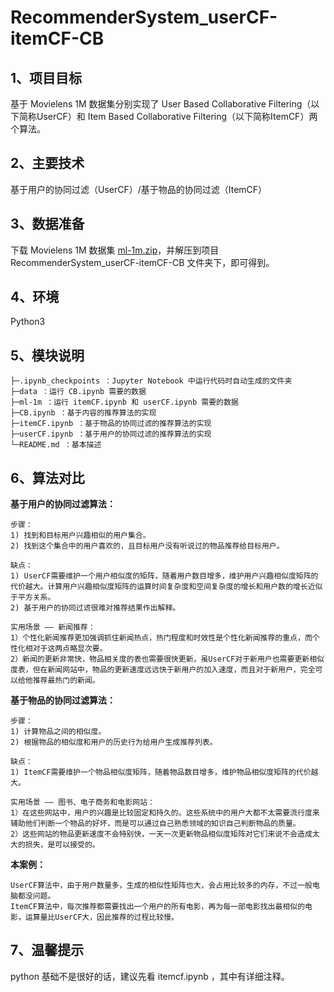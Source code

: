 # RecommenderSystem_userCF-itemCF-CB

## 1、项目目标
基于 Movielens 1M 数据集分别实现了 User Based Collaborative Filtering（以下简称UserCF）和 Item Based Collaborative Filtering（以下简称ItemCF）两个算法。

## 2、主要技术
基于用户的协同过滤（UserCF）/基于物品的协同过滤（ItemCF）

## 3、数据准备
下载 Movielens 1M 数据集 [ml-1m.zip](http://files.grouplens.org/datasets/movielens/ml-1m.zip)，并解压到项目 RecommenderSystem_userCF-itemCF-CB 文件夹下，即可得到。

## 4、环境
Python3

## 5、模块说明

    ├─.ipynb_checkpoints ：Jupyter Notebook 中运行代码时自动生成的文件夹
    ├─data ：运行 CB.ipynb 需要的数据
    ├─ml-1m ：运行 itemCF.ipynb 和 userCF.ipynb 需要的数据
    ├─CB.ipynb ：基于内容的推荐算法的实现
    ├─itemCF.ipynb ：基于物品的协同过滤的推荐算法的实现
    ├─userCF.ipynb ：基于用户的协同过滤的推荐算法的实现
    └─README.md ：基本描述

## 6、算法对比

**基于用户的协同过滤算法：**

    步骤：
    1) 找到和目标用户兴趣相似的用户集合。 
    2) 找到这个集合中的用户喜欢的，且目标用户没有听说过的物品推荐给目标用户。 

    缺点：
    1) UserCF需要维护一个用户相似度的矩阵，随着用户数目增多，维护用户兴趣相似度矩阵的代价越大。计算用户兴趣相似度矩阵的运算时间复杂度和空间复杂度的增长和用户数的增长近似于平方关系。
    2) 基于用户的协同过滤很难对推荐结果作出解释。

    实用场景 —— 新闻推荐：
    1）个性化新闻推荐更加强调抓住新闻热点，热门程度和时效性是个性化新闻推荐的重点，而个性化相对于这两点略显次要。
    2）新闻的更新非常快，物品相关度的表也需要很快更新，虽UserCF对于新用户也需要更新相似度表，但在新闻网站中，物品的更新速度远远快于新用户的加入速度，而且对于新用户，完全可以给他推荐最热门的新闻。


**基于物品的协同过滤算法：**

    步骤：
    1) 计算物品之间的相似度。 
    2) 根据物品的相似度和用户的历史行为给用户生成推荐列表。 

    缺点：
    1) ItemCF需要维护一个物品相似度矩阵，随着物品数目增多，维护物品相似度矩阵的代价越大。

    实用场景 —— 图书、电子商务和电影网站：
    1）在这些网站中，用户的兴趣是比较固定和持久的。这些系统中的用户大都不太需要流行度来辅助他们判断一个物品的好坏，而是可以通过自己熟悉领域的知识自己判断物品的质量。
    2）这些网站的物品更新速度不会特别快，一天一次更新物品相似度矩阵对它们来说不会造成太大的损失，是可以接受的。 

**本案例：**

    UserCF算法中，由于用户数量多，生成的相似性矩阵也大，会占用比较多的内存，不过一般电脑都没问题。
    ItemCF算法中，每次推荐都需要找出一个用户的所有电影，再为每一部电影找出最相似的电影，运算量比UserCF大，因此推荐的过程比较慢。

## 7、温馨提示
python 基础不是很好的话，建议先看 itemcf.ipynb ，其中有详细注释。
